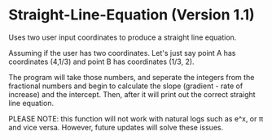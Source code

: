 # Straight-Line-Equation (Version 1.1)

Uses two user input coordinates to produce a straight line equation. 

Assuming if the user has two coordinates. Let's just say point A has coordinates (4,1/3) and point B has coordinates (1/3, 2). 

The program will take those numbers, and seperate the integers from the fractional numbers and begin to calculate the slope (gradient - rate of increase) and the intercept. Then, after it will print out the correct straight line equation. 

PLEASE NOTE: this function will not work with natural logs such as e^x, or π and vice versa. However, future updates will solve these issues. 
